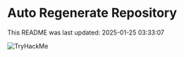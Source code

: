 # Auto Regenerate Repository

This README was last updated: 2025-01-25 03:33:07

 ![TryHackMe](https://tryhackme.com/badge/533634)